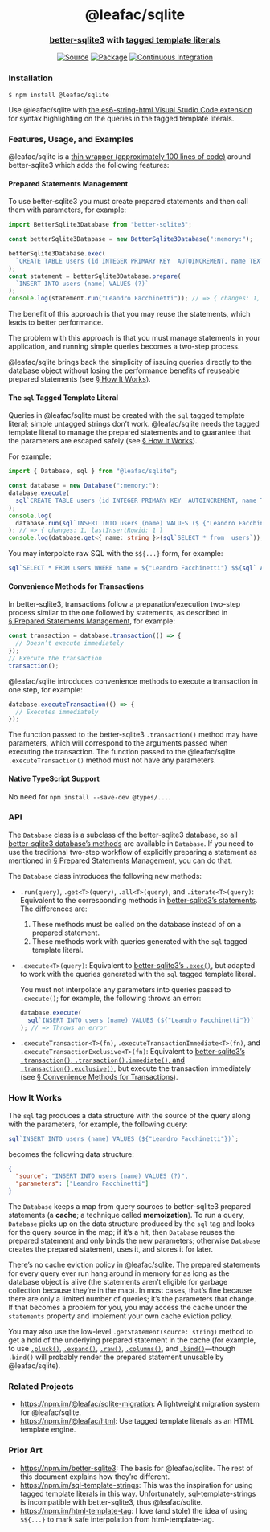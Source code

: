 <h1 align="center">@leafac/sqlite</h1>
<h3 align="center"><a href="https://npm.im/better-sqlite3">better-sqlite3</a> with <a href="https://developer.mozilla.org/en-US/docs/Web/JavaScript/Reference/Template_literals">tagged template literals</a></h3>
<p align="center">
<a href="https://github.com/leafac/sqlite"><img src="https://img.shields.io/badge/Source---" alt="Source"></a>
<a href="https://www.npmjs.com/package/@leafac/sqlite"><img alt="Package" src="https://badge.fury.io/js/%40leafac%2Fsqlite.svg"></a>
<a href="https://github.com/leafac/sqlite/actions"><img src="https://github.com/leafac/sqlite/workflows/.github/workflows/main.yml/badge.svg" alt="Continuous Integration"></a>
</p>

### Installation

```console
$ npm install @leafac/sqlite
```

Use @leafac/sqlite with [the es6-string-html Visual Studio Code extension](https://marketplace.visualstudio.com/items?itemName=Tobermory.es6-string-html) for syntax highlighting on the queries in the tagged template literals.

### Features, Usage, and Examples

@leafac/sqlite is a [thin wrapper (approximately 100 lines of code)](src/index.ts) around better-sqlite3 which adds the following features:

#### Prepared Statements Management

To use better-sqlite3 you must create prepared statements and then call them with parameters, for example:

```typescript
import BetterSqlite3Database from "better-sqlite3";

const betterSqlite3Database = new BetterSqlite3Database(":memory:");

betterSqlite3Database.exec(
  `CREATE TABLE users (id INTEGER PRIMARY KEY  AUTOINCREMENT, name TEXT);`
);
const statement = betterSqlite3Database.prepare(
  `INSERT INTO users (name) VALUES (?)`
);
console.log(statement.run("Leandro Facchinetti")); // => { changes: 1, lastInsertRowid: 1 }
```

The benefit of this approach is that you may reuse the statements, which leads to better performance.

The problem with this approach is that you must manage statements in your application, and running simple queries becomes a two-step process.

@leafac/sqlite brings back the simplicity of issuing queries directly to the database object without losing the performance benefits of reuseable prepared statements (see [§ How It Works](#how-it-works)).

#### The `sql` Tagged Template Literal

Queries in @leafac/sqlite must be created with the `sql` tagged template literal; simple untagged strings don’t work. @leafac/sqlite needs the tagged template literal to manage the prepared statements and to guarantee that the parameters are escaped safely (see [§ How It Works](#how-it-works)).

For example:

```typescript
import { Database, sql } from "@leafac/sqlite";

const database = new Database(":memory:");
database.execute(
  sql`CREATE TABLE users (id INTEGER PRIMARY KEY  AUTOINCREMENT, name TEXT);`
);
console.log(
  database.run(sql`INSERT INTO users (name) VALUES ($ {"Leandro Facchinetti"})`)
); // => { changes: 1, lastInsertRowid: 1 }
console.log(database.get<{ name: string }>(sql`SELECT * from  users`)); // => { id: 1, name: 'Leandro Facchinetti' }
```

You may interpolate raw SQL with the `$${...}` form, for example:

```typescript
sql`SELECT * FROM users WHERE name = ${"Leandro Facchinetti"} $${sql` AND age = ${30}`}`;
```

#### Convenience Methods for Transactions

In better-sqlite3, transactions follow a preparation/execution two-step process similar to the one followed by statements, as described in [§ Prepared Statements Management](#prepared-statements-management), for example:

```typescript
const transaction = database.transaction(() => {
  // Doesn’t execute immediately
});
// Execute the transaction
transaction();
```

@leafac/sqlite introduces convenience methods to execute a transaction in one step, for example:

```typescript
database.executeTransaction(() => {
  // Executes immediately
});
```

The function passed to the better-sqlite3 `.transaction()` method may have parameters, which will correspond to the arguments passed when executing the transaction. The function passed to the @leafac/sqlite `.executeTransaction()` method must not have any parameters.

#### Native TypeScript Support

No need for `npm install --save-dev @types/...`.

### API

The `Database` class is a subclass of the better-sqlite3 database, so all [better-sqlite3 database’s methods](https://github.com/JoshuaWise/better-sqlite3/blob/master/docs/api.md#class-database) are available in `Database`. If you need to use the traditional two-step workflow of explicitly preparing a statement as mentioned in [§ Prepared Statements Management](#prepared-statements-management), you can do that.

The `Database` class introduces the following new methods:

- `.run(query)`, `.get<T>(query)`, `.all<T>(query)`, and `.iterate<T>(query)`: Equivalent to the corresponding methods in [better-sqlite3’s statements](https://github.com/JoshuaWise/better-sqlite3/blob/master/docs/api.md#runbindparameters---object). The differences are:

  1. These methods must be called on the database instead of on a prepared statement.
  2. These methods work with queries generated with the `sql` tagged template literal.

- `.execute<T>(query)`: Equivalent to [better-sqlite3’s `.exec()`](https://github.com/JoshuaWise/better-sqlite3/blob/master/docs/api.md#execstring---this), but adapted to work with the queries generated with the `sql` tagged template literal.

  You must not interpolate any parameters into queries passed to `.execute()`; for example, the following throws an error:

  ```typescript
  database.execute(
    sql`INSERT INTO users (name) VALUES (${"Leandro Facchinetti"})`
  ); // => Throws an error
  ```

- `.executeTransaction<T>(fn)`, `.executeTransactionImmediate<T>(fn)`, and `.executeTransactionExclusive<T>(fn)`: Equivalent to [better-sqlite3’s `.transaction()`, `.transaction().immediate()`, and `.transaction().exclusive()`](https://github.com/JoshuaWise/better-sqlite3/blob/master/docs/api.md#transactionfunction---function), but execute the transaction immediately (see [§ Convenience Methods for Transactions](#convenience-methods-for-transactions)).

### How It Works

The `sql` tag produces a data structure with the source of the query along with the parameters, for example, the following query:

```javascript
sql`INSERT INTO users (name) VALUES (${"Leandro Facchinetti"})`;
```

becomes the following data structure:

```json
{
  "source": "INSERT INTO users (name) VALUES (?)",
  "parameters": ["Leandro Facchinetti"]
}
```

The `Database` keeps a map from query sources to better-sqlite3 prepared statements (a **cache**; a technique called **memoization**). To run a query, `Database` picks up on the data structure produced by the `sql` tag and looks for the query source in the map; if it’s a hit, then `Database` reuses the prepared statement and only binds the new parameters; otherwise `Database` creates the prepared statement, uses it, and stores it for later.

There’s no cache eviction policy in @leafac/sqlite. The prepared statements for every query ever run hang around in memory for as long as the database object is alive (the statements aren’t eligible for garbage collection because they’re in the map). In most cases, that’s fine because there are only a limited number of queries; it’s the parameters that change. If that becomes a problem for you, you may access the cache under the `statements` property and implement your own cache eviction policy.

You may also use the low-level `.getStatement(source: string)` method to get a hold of the underlying prepared statement in the cache (for example, to use [`.pluck()`](https://github.com/JoshuaWise/better-sqlite3/blob/master/docs/api.md#plucktogglestate---this), [`.expand()`](https://github.com/JoshuaWise/better-sqlite3/blob/master/docs/api.md#expandtogglestate---this), [`.raw()`](https://github.com/JoshuaWise/better-sqlite3/blob/master/docs/api.md#rawtogglestate---this), [`.columns()`](https://github.com/JoshuaWise/better-sqlite3/blob/master/docs/api.md#columns---array-of-objects), and [`.bind()`](https://github.com/JoshuaWise/better-sqlite3/blob/master/docs/api.md#bindbindparameters---this)—though `.bind()` will probably render the prepared statement unusable by @leafac/sqlite).

### Related Projects

- <https://npm.im/@leafac/sqlite-migration>: A lightweight migration system for @leafac/sqlite.
- <https://npm.im/@leafac/html>: Use tagged template literals as an HTML template engine.

### Prior Art

- <https://npm.im/better-sqlite3>: The basis for @leafac/sqlite. The rest of this document explains how they’re different.
- <https://npm.im/sql-template-strings>: This was the inspiration for using tagged template literals in this way. Unfortunately, sql-template-strings is incompatible with better-sqlite3, thus @leafac/sqlite.
- <https://npm.im/html-template-tag>: I love (and stole) the idea of using `$${...}` to mark safe interpolation from html-template-tag.
